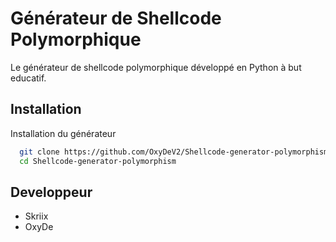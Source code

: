 
# Générateur de Shellcode Polymorphique

Le générateur de shellcode polymorphique développé en Python à but educatif.


## Installation

Installation du générateur

```bash
  git clone https://github.com/OxyDeV2/Shellcode-generator-polymorphism.git
  cd Shellcode-generator-polymorphism
```
    
## Developpeur

- Skriix
- OxyDe

